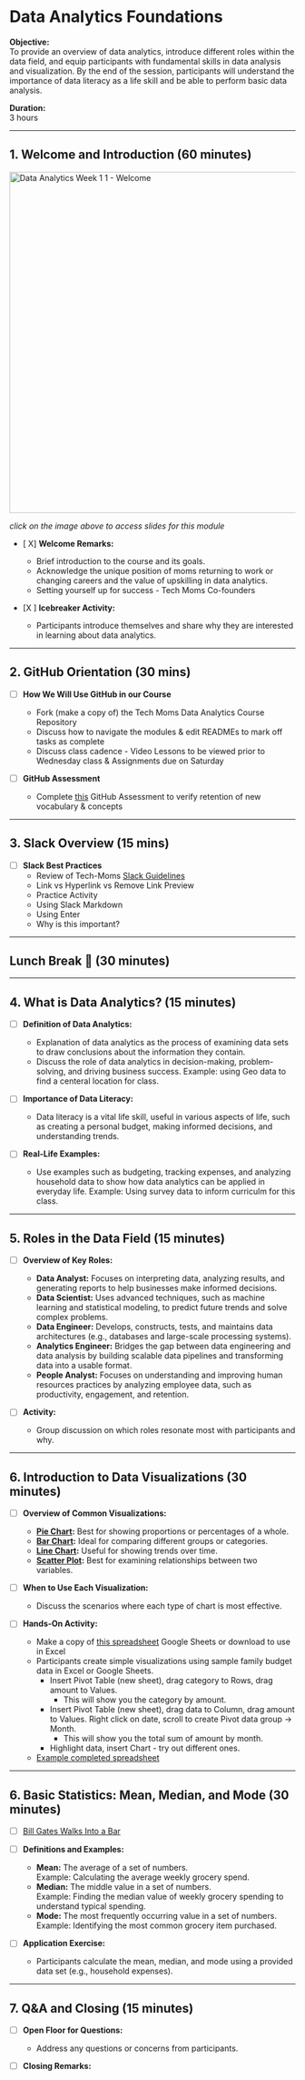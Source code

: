 # Data Analytics Foundations

**Objective:**  
To provide an overview of data analytics, introduce different roles within the data field, and equip participants with fundamental skills in data analysis and visualization. By the end of the session, participants will understand the importance of data literacy as a life skill and be able to perform basic data analysis.

**Duration:**  
3 hours

---

## 1. Welcome and Introduction (60 minutes)

<a href="https://docs.google.com/presentation/d/1CauUd8HEzGUD_bZ-PEpwGIISzKvPK_qSCJn7QJPcRHA/edit?usp=sharing">
  <img src="https://github.com/user-attachments/assets/6c7c4e6a-c8f0-4dd5-aa9b-8509b6054223" alt="Data Analytics Week 1 1 - Welcome" width="600"/>
</a>

_click on the image above to access slides for this module_

- [ X] **Welcome Remarks:**
  - Brief introduction to the course and its goals.
  - Acknowledge the unique position of moms returning to work or changing careers and the value of upskilling in data analytics.
  - Setting yourself up for success - Tech Moms Co-founders 
  

- [X ] **Icebreaker Activity:**
  - Participants introduce themselves and share why they are interested in learning about data analytics.

---

## 2. GitHub Orientation (30 mins)

- [ ] **How We Will Use GitHub in our Course**
  - Fork (make a copy of) the Tech Moms Data Analytics Course Repository 
  - Discuss how to navigate the modules & edit READMEs to mark off tasks as complete
  - Discuss class cadence - Video Lessons to be viewed prior to Wednesday class & Assignments due on Saturday
     
- [ ] **GitHub Assessment**
  - Complete [this](https://docs.google.com/forms/d/e/1FAIpQLSe8zGsKVqqL8pulsJSrxoh0jO_WQThD9iVjX7EruDcE2gz76Q/viewform) GitHub Assessment to verify retention of new vocabulary & concepts
 
----

## 3. Slack Overview (15 mins)

- [ ] **Slack Best Practices**
    - Review of Tech-Moms [Slack Guidelines](https://docs.google.com/document/d/1g7nEFyEZe8AvSan-bbYAuvJorYvHSdoX55urAGQO_iI/edit?usp=sharing)
    - Link vs Hyperlink vs Remove Link Preview
    - Practice Activity
    - Using Slack Markdown
    - Using Enter
    - Why is this important?  

-----

## Lunch Break 🌮 (30 minutes)

---

## 4. What is Data Analytics? (15 minutes)

- [ ] **Definition of Data Analytics:**
  - Explanation of data analytics as the process of examining data sets to draw conclusions about the information they contain.
  - Discuss the role of data analytics in decision-making, problem-solving, and driving business success. Example: using Geo data to find a centeral location for class.

- [ ] **Importance of Data Literacy:**
  - Data literacy is a vital life skill, useful in various aspects of life, such as creating a personal budget, making informed decisions, and understanding trends.

- [ ] **Real-Life Examples:**
  - Use examples such as budgeting, tracking expenses, and analyzing household data to show how data analytics can be applied in everyday life. Example: Using survey data to inform curriculm for this class. 

---

## 5. Roles in the Data Field (15 minutes)

- [ ] **Overview of Key Roles:**
  - **Data Analyst:** Focuses on interpreting data, analyzing results, and generating reports to help businesses make informed decisions.
  - **Data Scientist:** Uses advanced techniques, such as machine learning and statistical modeling, to predict future trends and solve complex problems.
  - **Data Engineer:** Develops, constructs, tests, and maintains data architectures (e.g., databases and large-scale processing systems).
  - **Analytics Engineer:** Bridges the gap between data engineering and data analysis by building scalable data pipelines and transforming data into a usable format.
  - **People Analyst:** Focuses on understanding and improving human resources practices by analyzing employee data, such as productivity, engagement, and retention.

- [ ] **Activity:**
  - Group discussion on which roles resonate most with participants and why.

---

## 6. Introduction to Data Visualizations (30 minutes)

- [ ] **Overview of Common Visualizations:**
  - **[Pie Chart](https://www.storytellingwithdata.com/blog/2020/5/14/what-is-a-pie-chart):** Best for showing proportions or percentages of a whole.
  - **[Bar Chart](https://www.storytellingwithdata.com/blog/2020/2/19/what-is-a-bar-chart):** Ideal for comparing different groups or categories.
  - **[Line Chart](https://www.storytellingwithdata.com/blog/2020/3/24/what-is-a-line-graph):** Useful for showing trends over time.
  - **[Scatter Plot](https://www.storytellingwithdata.com/blog/2020/5/27/what-is-a-scatterplot):** Best for examining relationships between two variables.

- [ ] **When to Use Each Visualization:**
  - Discuss the scenarios where each type of chart is most effective.

- [ ] **Hands-On Activity:**
  - Make a copy of [this spreadsheet](https://docs.google.com/spreadsheets/d/1Wx1jsHZEqfdixNXH972T1NU4olafySPUwhrIbJ6sEAY/edit?usp=sharing) Google Sheets or download to use in Excel
  - Participants create simple visualizations using sample family budget data in Excel or Google Sheets.
     - Insert Pivot Table (new sheet), drag category to Rows, drag amount to Values. 
        - This will show you the category by amount. 
     - Insert Pivot Table (new sheet), drag data to Column, drag amount to Values. Right click on date, scroll to create Pivot data group -> Month.
        - This will show you the total sum of amount by month. 
     - Highlight data, insert Chart - try out different ones.
  - [Example completed spreadsheet](https://docs.google.com/spreadsheets/d/1lIW05vgnTm16NF8w24sCgM_x3EKvqwdKwhORIPXnmOM/edit?gid=762388016#gid=762388016)

---

## 6. Basic Statistics: Mean, Median, and Mode (30 minutes)

- [ ] [Bill Gates Walks Into a Bar](https://introductorystats.wordpress.com/2011/09/04/when-bill-gates-walks-into-a-bar/)

- [ ] **Definitions and Examples:**
  - **Mean:** The average of a set of numbers.  
    Example: Calculating the average weekly grocery spend.
  - **Median:** The middle value in a set of numbers.  
    Example: Finding the median value of weekly grocery spending to understand typical spending.
  - **Mode:** The most frequently occurring value in a set of numbers.  
    Example: Identifying the most common grocery item purchased.

- [ ] **Application Exercise:**
  - Participants calculate the mean, median, and mode using a provided data set (e.g., household expenses).

---

## 7. Q&A and Closing (15 minutes)

- [ ] **Open Floor for Questions:**
  - Address any questions or concerns from participants.
  
- [ ] **Closing Remarks:**
